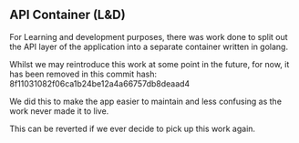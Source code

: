## API Container (L&D)

For Learning and development purposes, there was work done to split out the API layer
of the application into a separate container written in golang.

Whilst we may reintroduce this work at some point in the future, for now, it has been removed
in this commit hash: 8f11031082f06ca1b24be12a4a66757db8deaad4

We did this to make the app easier to maintain and less confusing as the work never made it to live.

This can be reverted if we ever decide to pick up this work again.
